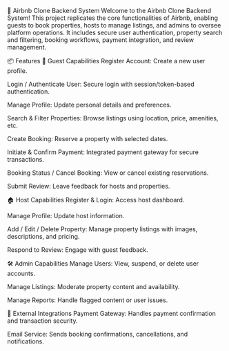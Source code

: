 🏡 Airbnb Clone Backend System
Welcome to the Airbnb Clone Backend System! This project replicates the core functionalities of Airbnb, enabling guests to book properties, hosts to manage listings, and admins to oversee platform operations. It includes secure user authentication, property search and filtering, booking workflows, payment integration, and review management.

📦 Features
👤 Guest Capabilities
Register Account: Create a new user profile.

Login / Authenticate User: Secure login with session/token-based authentication.

Manage Profile: Update personal details and preferences.

Search & Filter Properties: Browse listings using location, price, amenities, etc.

Create Booking: Reserve a property with selected dates.

Initiate & Confirm Payment: Integrated payment gateway for secure transactions.

Booking Status / Cancel Booking: View or cancel existing reservations.

Submit Review: Leave feedback for hosts and properties.

🏠 Host Capabilities
Register & Login: Access host dashboard.

Manage Profile: Update host information.

Add / Edit / Delete Property: Manage property listings with images, descriptions, and pricing.

Respond to Review: Engage with guest feedback.

🛠️ Admin Capabilities
Manage Users: View, suspend, or delete user accounts.

Manage Listings: Moderate property content and availability.

Manage Reports: Handle flagged content or user issues.

🔗 External Integrations
Payment Gateway: Handles payment confirmation and transaction security.

Email Service: Sends booking confirmations, cancellations, and notifications.
